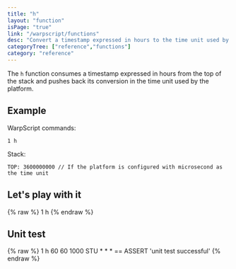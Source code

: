 ```yaml
---
title: "h"
layout: "function"
isPage: "true"
link: "/warpscript/functions"
desc: "Convert a timestamp expressed in hours to the time unit used by the platform"
categoryTree: ["reference","functions"]
category: "reference"
---
```

 

The `h` function consumes a timestamp expressed in hours from the top of the stack and pushes back its conversion in the time unit used by the platform.

## Example ##

WarpScript commands:

    1 h

Stack: 

    TOP: 3600000000 // If the platform is configured with microsecond as the time unit


## Let's play with it ##

{% raw %}
<warp10-warpscript-widget backend="{{backend}}"  exec-endpoint="{{execEndpoint}}">1 h
</warp10-warpscript-widget>
{% endraw %}    


## Unit test ##

{% raw %}
<warp10-warpscript-widget backend="{{backend}}"  exec-endpoint="{{execEndpoint}}">1 h
60 60 1000 STU * * * == ASSERT
'unit test successful'
</warp10-warpscript-widget>
{% endraw %}        
